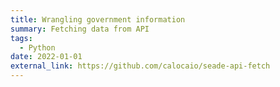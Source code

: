 ```yaml
---
title: Wrangling government information
summary: Fetching data from API
tags:
  - Python
date: 2022-01-01
external_link: https://github.com/calocaio/seade-api-fetch
---
```


